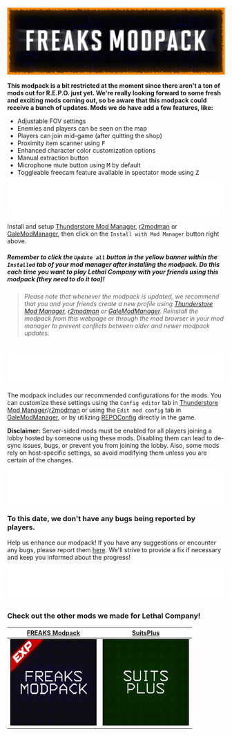 ![banner.png](https://raw.githubusercontent.com/FREAKS-Network/REPO-Modpack/master/.github/assets/img/banner.png)

**This modpack is a bit restricted at the moment since there aren't a ton of mods out for R.E.P.O. just yet. We're really looking forward to some fresh and exciting mods coming out, so be aware that this modpack could receive a bunch of updates. Mods we do have add a few features, like:**

- Adjustable FOV settings
- Enemies and players can be seen on the map
- Players can join mid-game (after quitting the shop)
- Proximity item scanner using <kbd>F</kbd>
- Enhanced character color customization options
- Manual extraction button
- Microphone mute button using <kbd>M</kbd> by default
- Toggleable freecam feature available in spectator mode using <kbd>Z</kbd>



![installation.png](https://raw.githubusercontent.com/FREAKS-Network/REPO-Modpack/master/.github/assets/img/installation.png)

Install and setup [Thunderstore Mod Manager](https://www.overwolf.com/app/thunderstore-thunderstore_mod_manager), [r2modman](https://new.thunderstore.io/c/repo/p/ebkr/r2modman/) or [GaleModManager](https://github.com/Kesomannen/gale/releases/latest), then click on the `Install with Mod Manager` button right above.

##### Remember to click the `Update all` button in the yellow banner within the `Installed` tab of your mod manager after installing the modpack. Do this each time you want to play Lethal Company with your friends using this modpack (they need to do it too)!

> ###### Please note that whenever the modpack is updated, we recommend that you and your friends create a new profile using [Thunderstore Mod Manager](https://www.overwolf.com/app/thunderstore-thunderstore_mod_manager), [r2modman](https://new.thunderstore.io/c/repo/p/ebkr/r2modman/) or [GaleModManager](https://github.com/Kesomannen/gale/releases/latest). Reinstall the modpack from this webpage or through the mod browser in your mod manager to prevent conflicts between older and newer modpack updates.



![configuration.png](https://raw.githubusercontent.com/FREAKS-Network/REPO-Modpack/master/.github/assets/img/configuration.png)

The modpack includes our recommended configurations for the mods. You can customize these settings using the `Config editor` tab in [Thunderstore Mod Manager](https://www.overwolf.com/app/thunderstore-thunderstore_mod_manager)/[r2modman](https://new.thunderstore.io/c/repo/p/ebkr/r2modman/) or using the `Edit mod config` tab in [GaleModManager](https://github.com/Kesomannen/gale/releases/latest), or by utilizing [REPOConfig](https://new.thunderstore.io/c/repo/p/nickklmao/REPOConfig/) directly in the game.

**Disclaimer:** Server-sided mods must be enabled for all players joining a lobby hosted by someone using these mods. Disabling them can lead to de-sync issues, bugs, or prevent you from joining the lobby. Also, some mods rely on host-specific settings, so avoid modifying them unless you are certain of the changes.



![known_issues.png](https://raw.githubusercontent.com/FREAKS-Network/REPO-Modpack/master/.github/assets/img/known_issues.png)

### To this date, we don't have any bugs being reported by players.

Help us enhance our modpack! If you have any suggestions or encounter any bugs, please report them [here](https://github.com/FREAKS-Network/REPO-Modpack/issues). We'll strive to provide a fix if necessary and keep you informed about the progress!



![our_mods.png](https://raw.githubusercontent.com/FREAKS-Network/REPO-Modpack/master/.github/assets/img/our_mods.png)

### Check out the other mods we made for Lethal Company!

| **[FREAKS Modpack](https://new.thunderstore.io/c/lethal-company/p/FREAKS/FREAKS_Modpack/)** | **[SuitsPlus](https://thunderstore.io/c/lethal-company/p/FREAKS/SuitsPlus/)** |
| :--------: | :--------: |
| [<img src="https://raw.githubusercontent.com/FREAKS-Network/LC-Modpack/master/icon.png" alt="freaks_modpack" width="200"/>](https://new.thunderstore.io/c/lethal-company/p/FREAKS/FREAKS_Modpack/) | [<img src="https://raw.githubusercontent.com/FREAKS-Network/LC-SuitsPlus/master/icon.png" alt="suits_plus" width="200"/>](https://new.thunderstore.io/c/lethal-company/p/FREAKS/SuitsPlus/) |
